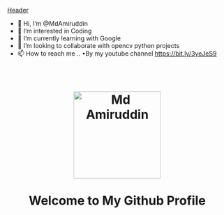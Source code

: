 [Header](https://media.giphy.com/media/fdOA43sHFE6Pu/giphy.gif)

- 👋 Hi, I’m @MdAmiruddin
- 👀 I’m interested in Coding
- 🌱 I’m currently learning with Google
- 💞️ I’m looking to collaborate with opencv python projects
- 📫 How to reach me ..
 •By my youtube channel https://bit.ly/3yeJeS9

<h1 align="center">
  <br>
  <img src="" alt="Md Amiruddin" width="200px">
  <br>
    <br>
    Welcome to My Github Profile
  <br>
</h1>

